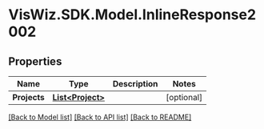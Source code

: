 # VisWiz.SDK.Model.InlineResponse2002
## Properties

Name | Type | Description | Notes
------------ | ------------- | ------------- | -------------
**Projects** | [**List&lt;Project&gt;**](Project.md) |  | [optional] 

[[Back to Model list]](../README.md#documentation-for-models) [[Back to API list]](../README.md#documentation-for-api-endpoints) [[Back to README]](../README.md)

